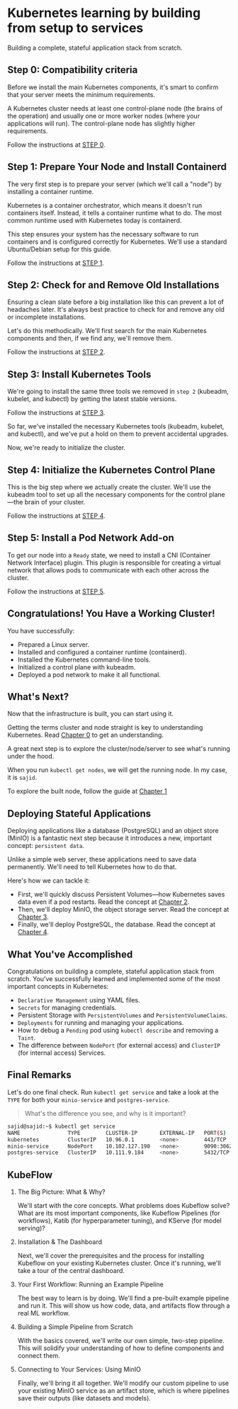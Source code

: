 # Kubernetes learning by building from setup to services
Building a complete, stateful application stack from scratch.

## Step 0: Compatibility criteria
Before we install the main Kubernetes components, it's smart to confirm that your server meets the minimum requirements.

A Kubernetes cluster needs at least one control-plane node (the brains of the operation) and usually one or more worker nodes (where your applications will run). The control-plane node has slightly higher requirements.

Follow the instructions at [STEP 0](./setup/step0.md).

## Step 1: Prepare Your Node and Install Containerd
The very first step is to prepare your server (which we'll call a "node") by installing a container runtime.

Kubernetes is a container orchestrator, which means it doesn't run containers itself. Instead, it tells a container runtime what to do. The most common runtime used with Kubernetes today is containerd.

This step ensures your system has the necessary software to run containers and is configured correctly for Kubernetes. We'll use a standard Ubuntu/Debian setup for this guide.

Follow the instructions at [STEP 1](./setup/step1.md).


## Step 2: Check for and Remove Old Installations
Ensuring a clean slate before a big installation like this can prevent a lot of headaches later. It's always best practice to check for and remove any old or incomplete installations.

Let's do this methodically. We'll first search for the main Kubernetes components and then, if we find any, we'll remove them.

Follow the instructions at [STEP 2](./setup/step2.md).


## Step 3: Install Kubernetes Tools
We're going to install the same three tools we removed in `step 2` (kubeadm, kubelet, and kubectl) by getting the latest stable versions.

Follow the instructions at [STEP 3](./setup/step3.md).

So far, we've installed the necessary Kubernetes tools (kubeadm, kubelet, and kubectl), and we've put a hold on them to prevent accidental upgrades.

Now, we're ready to initialize the cluster. 


## Step 4: Initialize the Kubernetes Control Plane
This is the big step where we actually create the cluster. We'll use the kubeadm tool to set up all the necessary components for the control plane—the brain of your cluster.

Follow the instructions at [STEP 4](./setup/step4.md).

## Step 5: Install a Pod Network Add-on
To get our node into a `Ready` state, we need to install a CNI (Container Network Interface) plugin. This plugin is responsible for creating a virtual network that allows pods to communicate with each other across the cluster.

Follow the instructions at [STEP 5](./setup/step5.md).

## Congratulations! You Have a Working Cluster!
You have successfully:
* Prepared a Linux server.
* Installed and configured a container runtime (containerd).
* Installed the Kubernetes command-line tools.
* Initialized a control plane with kubeadm.
* Deployed a pod network to make it all functional.

## What's Next?
Now that the infrastructure is built, you can start using it. 

Getting the terms cluster and node straight is key to understanding Kubernetes. Read [Chapter 0](./leason/ch0.md) to get an understanding. 

A great next step is to explore the cluster/node/server to see what's running under the hood.

When you run `kubectl get nodes`, we will get the running node. In my case, it is `sajid`. 

To explore the built node, follow the guide at [Chapter 1](./leason/ch1.md)


## Deploying Stateful Applications
Deploying applications like a database (PostgreSQL) and an object store (MinIO) is a fantastic next step because it introduces a new, important concept: `persistent data`.

Unlike a simple web server, these applications need to save data permanently. We'll need to tell Kubernetes how to do that.

Here's how we can tackle it:
* First, we'll quickly discuss Persistent Volumes—how Kubernetes saves data even if a pod restarts. Read the concept at [Chapter 2](./leason/ch2.md).
* Then, we'll deploy MinIO, the object storage server. Read the concept at [Chapter 3](./leason/ch3.md).
* Finally, we'll deploy PostgreSQL, the database. Read the concept at [Chapter 4](./leason/ch4.md).

## What You've Accomplished
Congratulations on building a complete, stateful application stack from scratch. You've successfully learned and implemented some of the most important concepts in Kubernetes:
* `Declarative Management` using YAML files.
* `Secrets` for managing credentials.
* Persistent Storage with `PersistentVolumes` and `PersistentVolumeClaims`.
* `Deployments` for running and managing your applications.
* How to debug a `Pending` pod using `kubectl describe` and removing a `Taint`.
* The difference between `NodePort` (for external access) and `ClusterIP` (for internal access) Services.

## Final Remarks
Let's do one final check. Run `kubectl get service` and take a look at the `TYPE` for both your `minio-service` and `postgres-service`.

> What's the difference you see, and why is it important?

```bash
sajid@sajid:~$ kubectl get service
NAME               TYPE        CLUSTER-IP       EXTERNAL-IP   PORT(S)          AGE
kubernetes         ClusterIP   10.96.0.1        <none>        443/TCP          4d20h
minio-service      NodePort    10.102.127.190   <none>        9090:30627/TCP   47h
postgres-service   ClusterIP   10.111.9.184     <none>        5432/TCP         45h
```

## KubeFlow
1. The Big Picture: What & Why?

    We'll start with the core concepts. What problems does Kubeflow solve? What are its most important components, like Kubeflow Pipelines (for workflows), Katib (for hyperparameter tuning), and KServe (for model serving)?

2. Installation & The Dashboard

    Next, we'll cover the prerequisites and the process for installing Kubeflow on your existing Kubernetes cluster. Once it's running, we'll take a tour of the central dashboard.

3. Your First Workflow: Running an Example Pipeline

    The best way to learn is by doing. We'll find a pre-built example pipeline and run it. This will show us how code, data, and artifacts flow through a real ML workflow.

4. Building a Simple Pipeline from Scratch

    With the basics covered, we'll write our own simple, two-step pipeline. This will solidify your understanding of how to define components and connect them.

5. Connecting to Your Services: Using MinIO

    Finally, we'll bring it all together. We'll modify our custom pipeline to use your existing MinIO service as an artifact store, which is where pipelines save their outputs (like datasets and models).